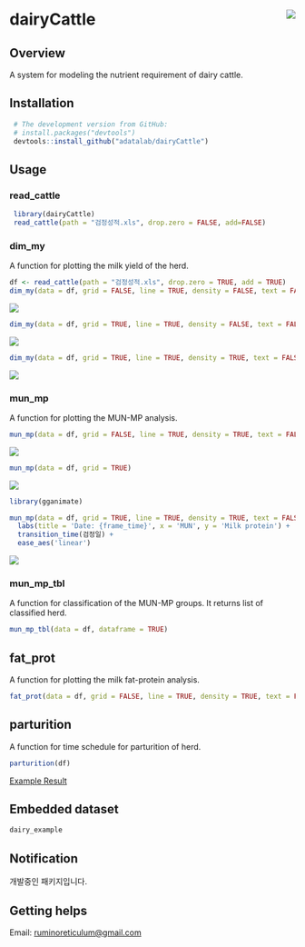 # dairyCattle <img src="man/figures/logo.png" align="right" />
## Overview
A system for modeling the nutrient requirement of dairy cattle.

## Installation
```r
 # The development version from GitHub:
 # install.packages("devtools")
 devtools::install_github("adatalab/dairyCattle")
```

## Usage
### read_cattle
```r
 library(dairyCattle)
 read_cattle(path = "검정성적.xls", drop.zero = FALSE, add=FALSE)
```

### dim_my
A function for plotting the milk yield of the herd.
```r
df <- read_cattle(path = "검정성적.xls", drop.zero = TRUE, add = TRUE)
dim_my(data = df, grid = FALSE, line = TRUE, density = FALSE, text = FALSE)
```
<img src="man/figures/days_my_1.png">

```r
dim_my(data = df, grid = TRUE, line = TRUE, density = FALSE, text = FALSE)
```
<img src="man/figures/days_my_2.png">

```r
dim_my(data = df, grid = TRUE, line = TRUE, density = TRUE, text = FALSE)
```
<img src="man/figures/days_my_3.png">

### mun_mp
A function for plotting the MUN-MP analysis.
```r
mun_mp(data = df, grid = FALSE, line = TRUE, density = TRUE, text = FALSE)
```
<img src="man/figures/mun_mp_1.png">

```r
mun_mp(data = df, grid = TRUE)
```
<img src="man/figures/mun_mp_2.png">

```r
library(gganimate)

mun_mp(data = df, grid = TRUE, line = TRUE, density = TRUE, text = FALSE)
  labs(title = 'Date: {frame_time}', x = 'MUN', y = 'Milk protein') +
  transition_time(검정일) +
  ease_aes('linear')
```
<img src="man/figures/mun_mp_3.gif">

### mun_mp_tbl
A function for classification of the MUN-MP groups. It returns list of classified herd.
```r
mun_mp_tbl(data = df, dataframe = TRUE)
```


## fat_prot
A function for plotting the milk fat-protein analysis.
```r
fat_prot(data = df, grid = FALSE, line = TRUE, density = TRUE, text = FALSE)
```

## parturition
A function for time schedule for parturition of herd.
```r
parturition(df)
```

[Example Result](https://youngjunna.github.io/adatalab/parturition)


## Embedded dataset
```r
dairy_example
```

## Notification
개발중인 패키지입니다.

## Getting helps
Email: ruminoreticulum@gmail.com
